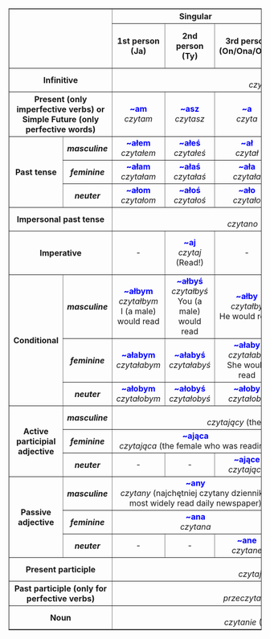 <table class="wikitable" style="text-align:center;" border="">
   <tbody>
      <tr>
         <th rowspan="2" colspan="2"></th>
         <th colspan="3">Singular</th>
         <th colspan="3">Plural</th>
      </tr>
      <tr>
         <th width="12%">1st person (Ja)</th>
         <th width="12%">2nd person (Ty)</th>
         <th width="12%">3rd person (On/Ona/Ono)</th>
         <th width="12%">1st person (My)</th>
         <th width="12%">2nd person (Wy)</th>
         <th width="12%">3rd person (Oni / One)</th>
      </tr>
      <tr>
         <th colspan="2">Infinitive</th>
         <td colspan="13"><span style="color:#0000FF"> <b>~ać</b> </span><br><i>czytać</i> (to read)</td>
      </tr>
      <tr>
         <th colspan="2">Present (only imperfective verbs) or Simple Future (only perfective words)</th>
         <td><span style="color:#0000FF"> <b>~am</b> </span> <br><i>czytam</i></td>
         <td><span style="color:#0000FF"> <b>~asz</b> </span> <br><i>czytasz</i></td>
         <td><span style="color:#0000FF"> <b>~a</b> </span> <br><i>czyta</i></td>
         <td><span style="color:#0000FF"> <b>~amy</b> </span> <br><i>czytamy</i></td>
         <td><span style="color:#0000FF"> <b>~acie</b> </span> <br><i>czytacie</i></td>
         <td><span style="color:#0000FF"> <b>~ają</b> </span> <br><i>czytają</i></td>
      </tr>
      <tr>
         <th rowspan="3">Past tense</th>
         <th><i>masculine</i></th>
         <td><span style="color:#0000FF"> <b>~ałem</b> </span> <br><i>czytałem</i></td>
         <td><span style="color:#0000FF"> <b>~ałeś</b> </span> <br><i>czytałeś</i></td>
         <td><span style="color:#0000FF"> <b>~ał</b> </span> <br><i>czytał</i></td>
         <td><span style="color:#0000FF"> <b>~aliśmy</b> </span>  <br><i>czytaliśmy</i></td>
         <td><span style="color:#0000FF"> <b>~aliście</b> </span> <br><i>czytaliście</i></td>
         <td><span style="color:#0000FF"> <b>~ali</b> </span> <br><i>czytali</i></td>
      </tr>
      <tr>
         <th><i>feminine</i></th>
         <td><span style="color:#0000FF"> <b>~ałam</b> </span> <br><i>czytałam</i></td>
         <td><span style="color:#0000FF"> <b>~ałaś</b> </span> <br><i>czytałaś</i></td>
         <td><span style="color:#0000FF"> <b>~ała</b> </span> <br><i>czytała</i></td>
         <td rowspan="2"><span style="color:#0000FF"> <b>~ałyśmy</b> </span> <br><i>czytałyśmy</i></td>
         <td rowspan="2"><span style="color:#0000FF"> <b>~ałyście</b> </span> <br><i>czytałyście</i></td>
         <td rowspan="2"><span style="color:#0000FF"> <b>~ały</b> </span> <br><i>czytały</i></td>
      </tr>
      <tr>
         <th><i>neuter</i></th>
         <td><span style="color:#0000FF"> <b>~ałom</b> </span> <br><i>czytałom</i></td>
         <td><span style="color:#0000FF"> <b>~ałoś</b> </span> <br><i>czytałoś</i></td>
         <td><span style="color:#0000FF"> <b>~ało</b> </span> <br><i>czytało</i></td>
      </tr>
      <tr>
         <th colspan="2">Impersonal past tense</th>
         <td colspan="6"><span style="color:#0000FF"> <b>~ano</b> </span> <br><i>czytano</i> (It was read that...)</td>
      </tr>
      <tr>
         <th colspan="2">Imperative</th>
         <td>-</td>
         <td><span style="color:#0000FF"> <b>~aj</b> </span> <br><i>czytaj</i> (Read!)</td>
         <td>-</td>
         <td><span style="color:#0000FF"> <b>~ajmy</b> </span> <br><i>czytajmy</i> (Let's read!)</td>
         <td><span style="color:#0000FF"> <b>~ajcie</b> </span> <br><i>czytajcie</i> (Read, you guys!)</td>
         <td>-</td>
      </tr>
      <tr>
         <th rowspan="3">Conditional</th>
         <th><i>masculine</i></th>
         <td><span style="color:#0000FF"> <b>~ałbym</b> </span> <br> <i>czytałbym</i> <br> I (a male) would read</td>
         <td><span style="color:#0000FF"> <b>~ałbyś</b> </span> <br><i>czytałbyś</i> <br> You (a male) would read</td>
         <td><span style="color:#0000FF"> <b>~ałby</b> </span> <br><i>czytałby</i> <br> He would read</td>
         <td><span style="color:#0000FF"> <b>~alibyśmy</b> </span> <br><i>czytalibyśmy</i> <br> We (a group with at least one male) would read</td>
         <td><span style="color:#0000FF"> <b>~alibyście</b> </span><br><i>czytalibyście</i></td>
         <td><span style="color:#0000FF"> <b>~aliby</b> </span> <br><i>czytaliby</i></td>
      </tr>
      <tr>
         <th><i>feminine</i></th>
         <td><span style="color:#0000FF"> <b>~ałabym</b> </span> <br><i>czytałabym</i></td>
         <td><span style="color:#0000FF"> <b>~ałabyś</b> </span> <br><i>czytałabyś</i></td>
         <td><span style="color:#0000FF"> <b>~ałaby</b> </span> <br><i>czytałaby</i> <br> She would read</td>
         <td rowspan="2"><span style="color:#0000FF"> <b>~ałybyśmy</b> </span> <br><i>czytałybyśmy</i> <br>We (all females) would read</td>
         <td rowspan="2"><span style="color:#0000FF"> <b>~ałybyście</b> </span> <br><i>czytałybyście</i></td>
         <td rowspan="2"><span style="color:#0000FF"> <b>~ałyby</b> </span> <br><i>czytałyby</i></td>
      </tr>
      <tr>
         <th><i>neuter</i></th>
         <td><span style="color:#0000FF"> <b>~ałobym</b> </span> <br><i>czytałobym</i></td>
         <td><span style="color:#0000FF"> <b>~ałobyś</b> </span> <br><i>czytałobyś</i></td>
         <td><span style="color:#0000FF"> <b>~ałoby</b> </span> <br><i>czytałoby</i></td>
      </tr>
      <tr>
         <th rowspan="3">Active participial adjective</th>
         <th><i>masculine</i></th>
         <td colspan="6"><span style="color:#0000FF"> <b>~ający</b> </span> <br><i>czytający</i> (the male who was reading)</td>
      </tr>
      <tr>
         <th><i>feminine</i></th>
         <td colspan="3"><span style="color:#0000FF"> <b>~ająca</b> </span> <br><i>czytająca</i> (the female who was reading)</td>
         <td rowspan="2" colspan="3"><span style="color:#0000FF"><b> ~ające</b> </span> <br><i>czytające</i></td>
      </tr>
      <tr>
         <th><i>neuter</i></th>
         <td>-</td>
         <td>-</td>
         <td><span style="color:#0000FF"> <b>~ające</b> </span> <br><i>czytające</i></td>
      </tr>
      <tr>
         <th rowspan="3">Passive adjective</th>
         <th><i>masculine</i></th>
         <td colspan="3"><span style="color:#0000FF"> <b>~any</b> </span> <br><i>czytany</i> (najchętniej czytany dziennik = most widely read daily newspaper)</td>
         <td colspan="3"><span style="color:#0000FF"> <b>~ani</b> </span> <br><i>czytani</i></td>
      </tr>
      <tr>
         <th><i>feminine</i></th>
         <td colspan="3"><span style="color:#0000FF"> <b>~ana</b> </span><br><i>czytana</i></td>
         <td rowspan="2" colspan="3"><span style="color:#0000FF"> <b>~ane</b> </span> <br><i>czytane</i></td>
      </tr>
      <tr>
         <th><i>neuter</i></th>
         <td>-</td>
         <td>-</td>
         <td><span style="color:#0000FF"> <b>~ane</b> </span> <br><i>czytane</i></td>
      </tr>
      <tr>
         <th colspan="2">Present participle</th>
         <td colspan="6"><span style="color:#0000FF"> <b>~ając</b></span> <br><i>czytając</i> (By reading)</td>
      </tr>
      <tr>
         <th colspan="2">Past participle (only for perfective verbs)</th>
         <td colspan="6"><span style="color:#0000FF"> <b>~awszy</b> </span><br><i>przeczytawszy</i> (Having read)</td>
      </tr>
      <tr>
         <th colspan="2">Noun</th>
         <td colspan="6"><span style="color:#0000FF"> <b>~anie</b> </span> <br><i>czytanie</i> (The act of reading)</td>
      </tr>
   </tbody>
</table>